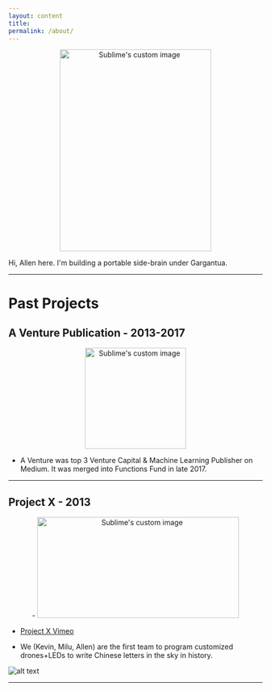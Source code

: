 ```yaml
---
layout: content
title: 
permalink: /about/
---
```


<p align="center">
  <img width="300" height="400" src="https://i.imgur.com/LN253mE.jpg" alt="Sublime's custom image"/>
</p>

Hi, Allen here. I'm building a portable side-brain under Gargantua.


----


# Past Projects

## A Venture Publication - 2013-2017

<p align="center">
  <img width="200" height="200" src="https://i.imgur.com/4bY53O8.jpg" alt="Sublime's custom image"/>
</p>

* A Venture was top 3 Venture Capital & Machine Learning Publisher on Medium. It was merged into Functions Fund in late 2017.

----

## Project X - 2013

<p align="center">
-  <img width="400" height="200" src="https://media.giphy.com/media/l3mZ5zogGcnzNzbqM/giphy.gif" alt="Sublime's custom image"/>
</p>

* [Project X Vimeo](https://vimeo.com/111901733)

* We (Kevin, Milu, Allen) are the first team to program customized drones+LEDs to write Chinese letters in the sky in history.

![alt text](https://i.imgur.com/pNz5FOm.jpg "Logo Title Text 1")

----







